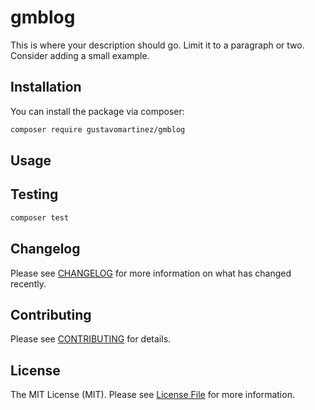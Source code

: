 # gmblog


This is where your description should go. Limit it to a paragraph or two. Consider adding a small example.


## Installation

You can install the package via composer:

```bash
composer require gustavomartinez/gmblog
```


## Usage

## Testing

```bash
composer test
```

## Changelog

Please see [CHANGELOG](CHANGELOG.md) for more information on what has changed recently.

## Contributing

Please see [CONTRIBUTING](.github/CONTRIBUTING.md) for details.

## License

The MIT License (MIT). Please see [License File](LICENSE.md) for more information.
